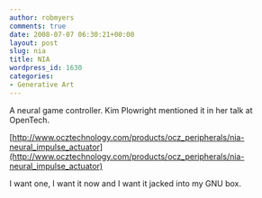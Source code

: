 ```yaml
---
author: robmyers
comments: true
date: 2008-07-07 06:30:21+00:00
layout: post
slug: nia
title: NIA
wordpress_id: 1630
categories:
- Generative Art
---
```


A neural game controller. Kim Plowright mentioned it in her talk at OpenTech.  
  
[http://www.ocztechnology.com/products/ocz_peripherals/nia-neural_impulse_actuator](http://www.ocztechnology.com/products/ocz_peripherals/nia-neural_impulse_actuator)  
  
I want one, I want it now and I want it jacked into my GNU box.  


